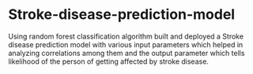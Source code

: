# Stroke-disease-prediction-model
Using random forest classification algorithm built and deployed a Stroke disease prediction model with various input parameters which helped in analyzing correlations among them and the output parameter which tells likelihood of the person of getting affected by stroke disease.

